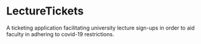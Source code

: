 # LectureTickets
A ticketing application facilitating university lecture sign-ups in order to aid faculty in adhering to covid-19 restrictions.
